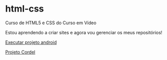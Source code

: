 # html-css
 Curso de HTML5 e CSS do Curso em Vídeo

Estou aprendendo a criar sites e agora vou gerenciar os meus repositórios!

 <a href="https://rafaaamorim.github.io/html-css/exercicios/ex001/desafiositeandroid/desafiosite.html">Executar projeto android</a>

<a href="https://rafaaamorim.github.io/html-css/exercicios/ex001/desafiocordel/desafiocordel.html">Projeto Cordel</a>
